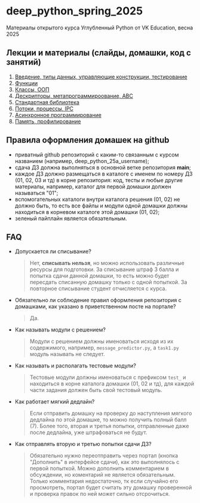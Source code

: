 # deep_python_spring_2025
Материалы открытого курса Углубленный Python от VK Education, весна 2025

## Лекции и материалы (слайды, домашки, код с занятий)
01. [Введение, типы данных, управляющие конструкции, тестирование](lesson-01)
02. [Функции](lesson-02)
03. [Классы, ООП](lesson-03)
04. [Дескрипторы, метапрограммироование, ABC](lesson-04)
05. [Стандартная библиотека](lesson-05)
06. [Потоки, процессы, IPC](lesson-06)
07. [Асинхронное программирование](lesson-07)
08. [Память, профилирование](lesson-08)

## Правила оформления домашек на github
* приватный github репозиторий с каким-то связанным с курсом названием (например, deep_python_25a_username);
* сдача ДЗ должна выполняться в основной ветке репозитория **main**;
* каждое ДЗ должно размещаться в каталоге с именем по номеру ДЗ (01, 02, 03 и тд) в корне репозитория: код, тесты и любые другие материалы, например, каталог для первой домашки должен называться "01";
* вспомогательных каталоги внутри каталога решения (01, 02) не должно быть, то есть все файлы и модули одной домашки должны находиться в корневом каталоге этой домашки (01, 02);
* зеленый пайплайн является обязательным.

## FAQ
* Допускается ли списывание?
  > Нет, **списывать нельзя**, но можно использовать различные ресурсы для подготовки. За списывание штраф 3 балла и попытка сдачи данной домашки, то есть можно будет пересдать списанную домашку только с одной попыткой. За повторное списывание студент отчисляется с курса.
* Обязательно ли соблюдение правил оформления репозитория с домашками, как указано в приветственном посте на портале?
  > Да.
* Как называть модули с решением?
  > Модули с решением должны именоваться исходя из их содержимого, например, `message_predictor.py`, а `task1.py` модуль называть не следует.
* Как называть и располагать тестовые модули?
  > Тестовые модули должны именоваться с префиксом `test_` и находиться в корне каталога домашки (01, 02 и тд), для каждой части задания должен быть свой тестовый модуль.
* Как работает мягкий дедлайн?
  > Если отправить домашку на проверку до наступления мягкого дедлайна по этой домашке, то можно получить полный балл (7). Более того, вторая и третья попытки, отправленные даже после дедлайна, уже штрафоваться не будут.
* Как отправлять вторую и третью попытки сдачи ДЗ?
  > Обязательно нужно переотправить через портал (кнопка "Дополнить" в интерфейсе сдачи), как это выполнялось с первой попыткой. Можно дополнить комментарием в обсуждении, но коментарий не является обязательным. Только комментария недостаточно, тк если случайно его просмотреть, портал будет считать эту домашку проверенной и проверка правок по ней может сильно отсрочиться.

